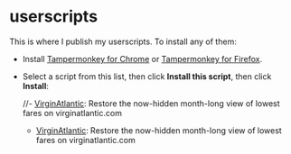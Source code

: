 # userscripts

This is where I publish my userscripts.  To install any of them:

- Install [Tampermonkey for Chrome](https://chrome.google.com/webstore/detail/tampermonkey/dhdgffkkebhmkfjojejmpbldmpobfkfo?hl=en)
or [Tampermonkey for Firefox](https://addons.mozilla.org/en-US/firefox/addon/tampermonkey/).

- Select a script from this list, then click **Install this script**, then click **Install**:

  //- [VirginAtlantic](https://greasyfork.org/en/scripts/450250-restore-virgin-atlantic-monthly-low-fare-calendar): Restore the now-hidden month-long view of lowest fares on virginatlantic.com
  - <a href="https://greasyfork.org/en/scripts/450250-restore-virgin-atlantic-monthly-low-fare-calendar" target="_blank" rel="noopener noreferrer">VirginAtlantic</a>: Restore the now-hidden month-long view of lowest fares on virginatlantic.com
